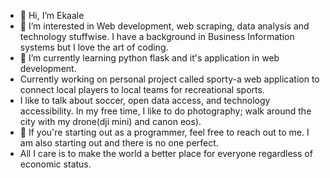 - 👋 Hi, I’m Ekaale
- 👀 I’m interested in Web development, web scraping, data analysis and technology stuffwise. I have a background in Business Information systems but I love the art of coding. 
- 🌱 I’m currently learning python flask and it's application in web development. 
- Currently working on personal project called sporty-a web application to connect local players to local teams for recreational sports. 
- I like to talk about soccer, open data access, and technology accessibility. In my free time, I like to do photography; walk around the city with my drone(dji mini) and canon eos). 
- 💞️ If you're starting out as a programmer, feel free to reach out to me. I am also starting out and there is no one perfect.
- All I care is to make the world a better place for everyone regardless of economic status. 
<!---
gilbertekalea/gilbertekalea is a ✨ special ✨ repository because its `README.md` (this file) appears on your GitHub profile.
You can click the Preview link to take a look at your changes.
--->
